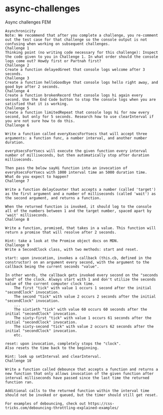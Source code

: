 # async-challenges
Async challenges FEM


    Asynchronicity
    Note: We recommend that after you complete a challenge, you re-comment out the test case for that challenge so the console output is not confusing when working on subsequent challenges.
    Challenge 1
    Thinking point (no writing code necessary for this challenge): Inspect the code given to you in Challenge 1. In what order should the console logs come out? Howdy first or Partnah first?
    Challenge 2
    Create a function delayedGreet that console logs welcome after 3 seconds.
    Challenge 3
    Create a function helloGoodbye that console logs hello right away, and good bye after 2 seconds.
    Challenge 4
    Create a function brokenRecord that console logs hi again every second. Use the End Code button to stop the console logs when you are satisfied that it is working.
    Challenge 5
    Create a function limitedRepeat that console logs hi for now every second, but only for 5 seconds. Research how to use clearInterval if you are not sure how to do this.
    Challenge 6

    Write a function called everyXsecsForYsecs that will accept three arguments: a function func, a number interval, and another number duration.

    everyXsecsForYsecs will execute the given function every interval number of milliseconds, but then automatically stop after duration milliseconds.

    Then pass the below sayHi function into an invocation of everyXsecsForYsecs with 1000 interval time an 5000 duration time.
    What do you expect to happen?
    Challenge 7

    Write a function delayCounter that accepts a number (called 'target') as the first argument and a number of milliseconds (called 'wait') as the second argument, and returns a function.

    When the returned function is invoked, it should log to the console all of the numbers between 1 and the target number, spaced apart by 'wait' milliseconds.
    Challenge 8

    Write a function, promised, that takes in a value. This function will return a promise that will resolve after 2 seconds.

    Hint: take a look at the Promise object docs on MDN.
    Challenge 9
    Write a SecondClock class, with two methods: start and reset. ​

    start: upon invocation, invokes a callback (this.cb, defined in the constructor) on an argument every second, with the argument to the callback being the current seconds "value".

    In other words, the callback gets invoked every second on the "seconds hand" of the clock. Always start with 1 and don't utilize the seconds value of the current computer clock time.
        The first "tick" with value 1 occurs 1 second after the initial "secondClock" invocation.
        The second "tick" with value 2 occurs 2 seconds after the initial "secondClock" invocation.
        ...
        The sixtieth "tick" with value 60 occurs 60 seconds after the initial "secondClock" invocation.
        The sixty-first "tick" with value 1 occurs 61 seconds after the initial "secondClock" invocation.
        The sixty-second "tick" with value 2 occurs 62 seconds after the initial "secondClock" invocation.
        etc.

    reset: upon invocation, completely stops the "clock".
    Also resets the time back to the beginning.
    ​
    Hint: look up setInterval and clearInterval.
    Challenge 10

    Write a function called debounce that accepts a function and returns a new function that only allows invocation of the given function after interval milliseconds have passed since the last time the returned function ran.

    Additional calls to the returned function within the interval time should not be invoked or queued, but the timer should still get reset.

    For examples of debouncing, check out https://css-tricks.com/debouncing-throttling-explained-examples/
